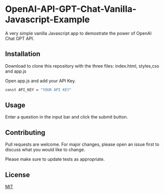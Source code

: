 # OpenAI-API-GPT-Chat-Vanilla-Javascript-Example

A very simple vanilla Javascript app to demostrate the power of OpenAI Chat GPT API.

## Installation

Download to clone this repository with the three files: index.html, styles,css and app.js

Open app.js and add your API Key.
```bash
const API_KEY = "YOUR API KEY"
```
## Usage
Enter a question in the input bar and click the submit button.


## Contributing
Pull requests are welcome. For major changes, please open an issue first
to discuss what you would like to change.

Please make sure to update tests as appropriate.

## License

[MIT](https://choosealicense.com/licenses/mit/)